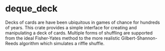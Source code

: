 # deque_deck

Decks of cards are have been ubiquitous in games of chance for hundreds of years. This crate provides a simple interface for creating and manipulating a deck of cards. Multiple forms of shuffling are supported from the ideal Fisher-Yates method to the more realistic Gilbert-Shannon-Reeds algorithm which simulates a riffle shuffle.